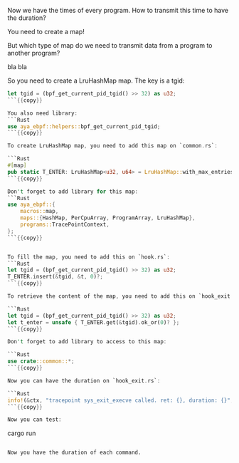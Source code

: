 Now we have the times of every program. How to transmit this time to have the duration?

You need to create a map!

But which type of map do we need to transmit data from a program to another program?

bla bla

So you need to create a LruHashMap map. The key is a tgid:

```Rust
let tgid = (bpf_get_current_pid_tgid() >> 32) as u32;
```{{copy}}

You also need library:
```Rust
use aya_ebpf::helpers::bpf_get_current_pid_tgid;
```{{copy}}

To create LruHashMap map, you need to add this map on `common.rs`:

```Rust
#[map]
pub static T_ENTER: LruHashMap<u32, u64> = LruHashMap::with_max_entries(16, 0);
```{{copy}}

Don't forget to add library for this map:
```Rust
use aya_ebpf::{
    macros::map,
    maps::{HashMap, PerCpuArray, ProgramArray, LruHashMap},
    programs::TracePointContext,
};
```{{copy}}


To fill the map, you need to add this on `hook.rs`:
```Rust
let tgid = (bpf_get_current_pid_tgid() >> 32) as u32;
T_ENTER.insert(&tgid, &t, 0)?;
```{{copy}}

To retrieve the content of the map, you need to add this on `hook_exit.rs`:

```Rust
let tgid = (bpf_get_current_pid_tgid() >> 32) as u32;
let t_enter = unsafe { T_ENTER.get(&tgid).ok_or(0)? };
```{{copy}}

Don't forget to add library to access to this map:

```Rust
use crate::common::*;
```{{copy}}

Now you can have the duration on `hook_exit.rs`:

```Rust
info!(&ctx, "tracepoint sys_exit_execve called. ret: {}, duration: {}", ret, t - t_enter);
```{{copy}}

Now you can test:
```
cargo run
```{{exec interrupt}}

Now you have the duration of each command.
